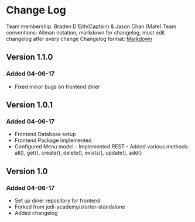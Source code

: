 # Change Log #

Team membership:  Braden D'Eith(Captain) & Jason Chan  (Mate)
Team conventions: Allman notation, markdown for changelog, must edit changelog after every change
Changelog format: [Markdown](https://github.com/adam-p/markdown-here/wiki/Markdown-Cheatsheet) 

## Version 1.1.0 ##

### Added 04-06-17 ###
-  Fixed minor bugs on frontend diner

## Version 1.0.1 ##

### Added 04-06-17 ###
-  Frontend Database setup
-  Frontend Package implemented
-  Configured Menu model
       -  Implemented REST
       -  Added various methods: all(), get(), create(), delete(), exists(), update(), add()

## Version 1.0 ##

### Added 04-06-17 ###
-  Set up diner repository for frontend
-  Forked from jedi-academy/starter-standalone
-  Added changelog



